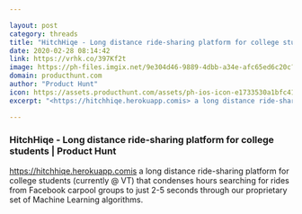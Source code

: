 ```yaml
---

layout: post
category: threads
title: "HitchHiqe - Long distance ride-sharing platform for college students"
date: 2020-02-28 08:14:42
link: https://vrhk.co/397Kf2t
image: https://ph-files.imgix.net/9e304d46-9889-4dbb-a34e-afc65ed6c20c?auto=format&fit=crop&h=512&w=1024
domain: producthunt.com
author: "Product Hunt"
icon: https://assets.producthunt.com/assets/ph-ios-icon-e1733530a1bfc41080db8161823f1ef262cdbbc933800c0a2a706f70eb9c277a.png
excerpt: "<https://hitchhiqe.herokuapp.comis> a long distance ride-sharing platform for college students (currently @ VT) that condenses hours searching for rides from Facebook carpool groups to just 2-5 seconds through our proprietary set of Machine Learning algorithms."

---
```


### HitchHiqe - Long distance ride-sharing platform for college students | Product Hunt

<https://hitchhiqe.herokuapp.comis> a long distance ride-sharing platform for college students (currently @ VT) that condenses hours searching for rides from Facebook carpool groups to just 2-5 seconds through our proprietary set of Machine Learning algorithms.